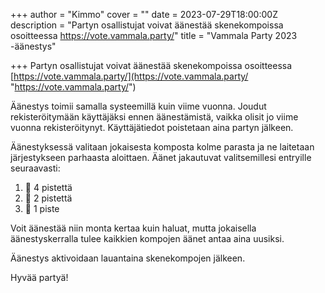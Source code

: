 +++
author = "Kimmo"
cover = ""
date = 2023-07-29T18:00:00Z
description = "Partyn osallistujat voivat äänestää skenekompoissa osoitteessa https://vote.vammala.party/"
title = "Vammala Party 2023 -äänestys"

+++
Partyn osallistujat voivat äänestää skenekompoissa osoitteessa [https://vote.vammala.party/](https://vote.vammala.party/ "https://vote.vammala.party/")

Äänestys toimii samalla systeemillä kuin viime vuonna. Joudut rekisteröitymään käyttäjäksi ennen äänestämistä, vaikka olisit jo viime vuonna rekisteröitynyt. Käyttäjätiedot poistetaan aina partyn jälkeen.

Äänestyksessä valitaan jokaisesta komposta kolme parasta ja ne laitetaan järjestykseen parhaasta aloittaen. Äänet jakautuvat valitsemillesi entryille seuraavasti:

1. 🏅 4 pistettä
2. 🥈 2 pistettä
3. 🥉 1 piste

Voit äänestää niin monta kertaa kuin haluat, mutta jokaisella äänestyskerralla tulee kaikkien kompojen äänet antaa aina uusiksi.

Äänestys aktivoidaan lauantaina skenekompojen jälkeen.

Hyvää partyä!
